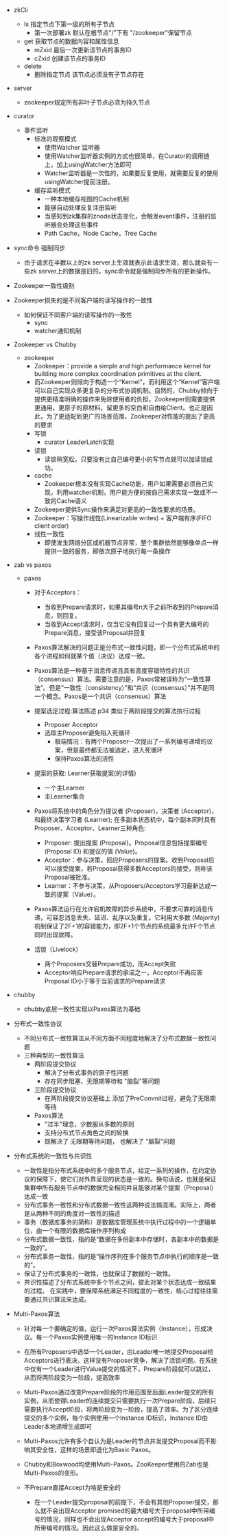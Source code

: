 


- zkCli
    - ls 指定节点下第一级的所有子节点
        - 第一次部署zk 默认在根节点"/"下有 "/zookeeper"保留节点
    - get 获取节点的数据内容和属性信息 
        - mZxid 最后一次更新该节点的事务ID
        - cZxid 创建该节点的事务ID
    - delete 
        - 删除指定节点 该节点必须没有子节点存在
- server
    - zookeeper规定所有非叶子节点必须为持久节点
    
- curator
    - 事件监听
        - 标准的观察模式
            - 使用Watcher 监听器
            - 使用Watcher监听器实例的方式也很简单，在Curator的调用链上，加上usingWatcher方法即可
            - Watcher监听器是一次性的，如果要反复使用，就需要反复的使用usingWatcher提前注册。
        - 缓存监听模式
            - 一种本地缓存视图的Cache机制
            - 能够自动处理反复注册监听
            - 当感知到zk集群的znode状态变化，会触发event事件，注册的监听器会处理这些事件
            - Path Cache，Node Cache，Tree Cache
            
            
- sync命令 强制同步
    - 由于请求在半数以上的zk server上生效就表示此请求生效，那么就会有一些zk server上的数据是旧的。sync命令就是强制同步所有的更新操作。
    
- Zookeeper一致性级别

- Zookeeper损失的是不同客户端的读写操作的一致性
    - 如何保证不同客户端的读写操作的一致性
        - sync
        - watcher通知机制
- Zookeeper vs Chubby
    - zookeeper 
        - Zookeeper：provide a simple and high performance kernel for building more complex coordination primitives at the client.
        - 而Zookeeper则倾向于构造一个“Kernel”，而利用这个“Kernel”客户端可以自己实现众多更复杂的分布式协调机制。自然的，Chubby倾向于提供更精准明确的操作来免除使用者的负担，Zookeeper则需要提供更通用，更原子的原材料，留更多的空白和自由给Client。也正是因此，为了更适配到更广的场景范围，Zookeeper对性能的提出了更高的要求
        - 写锁
            - curator LeaderLatch实现
        - 读锁
            - 读锁稍宽松，只要没有比自己编号更小的写节点就可以加读锁成功。
        - cache
            - Zookeeper根本没有实现Cache功能，用户如果需要必须自己实现，利用watcher机制，用户能方便的按自己需求实现一致或不一致的Cache语义
        - Zookeeper提供Sync操作来满足对更高的一致性要求的场景。
        - Zookeeper：写操作线性(Linearizable writes) + 客户端有序(FIFO client order)
        - 线性一致性
            - 即使发生网络分区或机器节点异常，整个集群依然能够像单点一样提供一致的服务，即依次原子地执行每一条操作


- zab vs paxos 
    - paxos
        - 对于Acceptors：
          - 当收到Prepare请求时，如果其编号n大于之前所收到的Prepare消息，则回复。
          - 当收到Accept请求时，仅当它没有回复过一个具有更大编号的Prepare消息，接受该Proposal并回复
          
        - Paxos算法解决的问题正是分布式一致性问题，即一个分布式系统中的各个进程如何就某个值（决议）达成一致。
        - Paxos算法是一种基于消息传递且具有高度容错特性的共识（consensus）算法。需要注意的是，Paxos常被误称为“一致性算法”。但是“一致性（consistency）”和“共识（consensus）”并不是同一个概念。Paxos是一个共识（consensus）算法
        - 提案选定过程:算法陈述 p34 类似于两阶段提交的算法执行过程
            - Proposer Acceptor
            - 选取主Proposer避免陷入死循环
                - 极端情况：有两个Proposer一次提出了一系列编号递增的议案，但是最终都无法被选定，进入死循环
                - 保持Paxos算法的活性
        - 提案的获取: Learner获取提案(的详情)
            - 一个主Learner
            - 主Learner集合
            
        - Paxos将系统中的角色分为提议者 (Proposer)，决策者 (Acceptor)，和最终决策学习者 (Learner); 在多副本状态机中，每个副本同时具有Proposer、Acceptor、Learner三种角色: 
            - Proposer: 提出提案 (Proposal)。Proposal信息包括提案编号 (Proposal ID) 和提议的值 (Value)。
            - Acceptor：参与决策，回应Proposers的提案。收到Proposal后可以接受提案，若Proposal获得多数Acceptors的接受，则称该Proposal被批准。
            - Learner：不参与决策，从Proposers/Acceptors学习最新达成一致的提案（Value）。
        - Paxos算法运行在允许宕机故障的异步系统中，不要求可靠的消息传递，可容忍消息丢失、延迟、乱序以及重复。它利用大多数 (Majority) 机制保证了2F+1的容错能力，即2F+1个节点的系统最多允许F个节点同时出现故障。
        - 活锁（Livelock）
            - 两个Proposers交替Prepare成功，而Accept失败
            - Acceptor响应Prepare请求的承诺之一，Acceptor不再应答Proposal ID小于等于当前请求的Prepare请求

- chubby 
    - chubby底层一致性实现以Paxos算法为基础
- 分布式一致性协议
    - 不同分布式一致性算法从不同方面不同程度地解决了分布式数据一致性问题
    - 三种典型的一致性算法
        - 两阶段提交协议
            - 解决了分布式事务的原子性问题
            - 存在同步阻塞、无限期等待和 "脑裂"等问题
        - 三阶段提交协议
            - 在两阶段提交协议基础上 添加了PreCommit过程，避免了无限期等待
        - Paxos算法
            - "过半"理念，少数服从多数的原则
            - 支持分布式节点角色之间的轮换
            - 既解决了 无限期等待问题， 也解决了 "脑裂"问题

- 分布式系统的一致性与共识性
    - 一致性是指分布式系统中的多个服务节点，给定一系列的操作，在约定协议的保障下，使它们对外界呈现的状态是一致的。换句话说，也就是保证集群中所有服务节点中的数据完全相同并且能够对某个提案（Proposal）达成一致
    - 分布式事务一致性和分布式数据一致性这两种说法搞混淆。实际上，两者是从两种不同的角度对一致性的描述
    - 事务（数据库事务的简称）是数据库管理系统中执行过程中的一个逻辑单位，由一个有限的数据库操作序列构成
    - 分布式数据一致性，指的是“数据在多份副本中存储时，各副本中的数据是一致的”。
    - 分布式事务一致性，指的是“操作序列在多个服务节点中执行的顺序是一致的”。
    - 保证了分布式事务的一致性，也就保证了数据的一致性。
    - 共识性描述了分布式系统中多个节点之间，彼此对某个状态达成一致结果的过程。 在实践中，要保障系统满足不同程度的一致性，核心过程往往需要通过共识算法来达成。
      

- Multi-Paxos算法
    - 针对每一个要确定的值，运行一次Paxos算法实例（Instance），形成决议。每一个Paxos实例使用唯一的Instance ID标识
    - 在所有Proposers中选举一个Leader，由Leader唯一地提交Proposal给Acceptors进行表决。这样没有Proposer竞争，解决了活锁问题。在系统中仅有一个Leader进行Value提交的情况下，Prepare阶段就可以跳过，从而将两阶段变为一阶段，提高效率
    
    - Multi-Paxos通过改变Prepare阶段的作用范围至后面Leader提交的所有实例，从而使得Leader的连续提交只需要执行一次Prepare阶段，后续只需要执行Accept阶段，将两阶段变为一阶段，提高了效率。为了区分连续提交的多个实例，每个实例使用一个Instance ID标识，Instance ID由Leader本地递增生成即可
    - Multi-Paxos允许有多个自认为是Leader的节点并发提交Proposal而不影响其安全性，这样的场景即退化为Basic Paxos。
     
    - Chubby和Boxwood均使用Multi-Paxos。ZooKeeper使用的Zab也是Multi-Paxos的变形。
    
    - 不Prepare直接Accept为啥是安全的
      - 在一个Leader提交proposal的前提下，不会有其他Proposer提交，那么就不会出现Acceptor promised的最大编号大于proposal中所带编号的情况，同样也不会出现Acceptor accept的编号大于proposal中所带编号的情况。因此这么做是安全的。